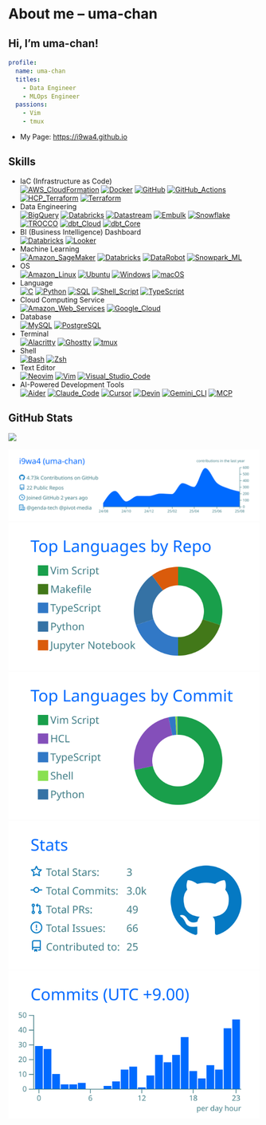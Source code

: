 # About me – uma-chan


## Hi, I’m uma-chan!

``` yaml
profile:
  name: uma-chan
  titles:
    - Data Engineer
    - MLOps Engineer
  passions:
    - Vim
    - tmux
```

- My Page: <https://i9wa4.github.io>

## Skills

<!-- <https://simpleicons.org> -->

- IaC (Infrastructure as Code)<br>
  [![AWS_CloudFormation](https://img.shields.io/badge/AWS_CloudFormation-232F3E.svg?logo=amazonwebservices&logoColor=white)](https://shields.io)
  [![Docker](https://img.shields.io/badge/Docker-1488C6.svg?logo=docker&logoColor=white)](https://shields.io)
  [![GitHub](https://img.shields.io/badge/GitHub-181717.svg?logo=github&logoColor=white)](https://shields.io)
  [![GitHub_Actions](https://img.shields.io/badge/GitHub_Actions-2088FF.svg?logo=githubactions&logoColor=white)](https://shields.io)
  [![HCP_Terraform](https://img.shields.io/badge/HCP_Terraform-844FBA.svg?logo=terraform&logoColor=white)](https://shields.io)
  [![Terraform](https://img.shields.io/badge/Terraform-844FBA.svg?logo=terraform&logoColor=white)](https://shields.io)
- Data Engineering<br>
  [![BigQuery](https://img.shields.io/badge/BigQuery-669DF6.svg?logo=googlebigquery&logoColor=white)](https://shields.io)
  [![Databricks](https://img.shields.io/badge/Databricks-FF3621.svg?logo=databricks&logoColor=white)](https://shields.io)
  [![Datastream](https://img.shields.io/badge/Datastream-185ABC.svg?logo=googlecloud&logoColor=white)](https://shields.io)
  [![Embulk](https://img.shields.io/badge/Embulk-EF4319.svg?logoColor=white)](https://shields.io)
  [![Snowflake](https://img.shields.io/badge/Snowflake-29B5E8.svg?logo=snowflake&logoColor=white)](https://shields.io)
  [![TROCCO](https://img.shields.io/badge/TROCCO-808080.svg?logoColor=white)](https://shields.io)
  [![dbt_Cloud](https://img.shields.io/badge/dbt_Cloud-FF694B.svg?logo=dbt&logoColor=white)](https://shields.io)
  [![dbt_Core](https://img.shields.io/badge/dbt_Core-FF694B.svg?logo=dbt&logoColor=white)](https://shields.io)
- BI (Business Intelligence) Dashboard<br>
  [![Databricks](https://img.shields.io/badge/Databricks-FF3621.svg?logo=databricks&logoColor=white)](https://shields.io)
  [![Looker](https://img.shields.io/badge/Looker-4285F4?logo=looker&logoColor=white.png)](https://shields.io)
- Machine Learning<br>
  [![Amazon_SageMaker](https://img.shields.io/badge/Amazon_SageMaker-232F3E.svg?logo=amazonwebservices&logoColor=white)](https://shields.io)
  [![Databricks](https://img.shields.io/badge/Databricks-FF3621.svg?logo=databricks&logoColor=white)](https://shields.io)
  [![DataRobot](https://img.shields.io/badge/DataRobot-00B2FF.svg?logoColor=white)](https://shields.io)
  [![Snowpark_ML](https://img.shields.io/badge/Snowpark_ML-29B5E8.svg?logo=snowflake&logoColor=white)](https://shields.io)
- OS<br>
  [![Amazon_Linux](https://img.shields.io/badge/Amazon_Linux-232F3E.svg?logo=amazonwebservices&logoColor=white)](https://shields.io)
  [![Ubuntu](https://img.shields.io/badge/Ubuntu-E95420.svg?logo=ubuntu&logoColor=white)](https://shields.io)
  [![Windows](https://img.shields.io/badge/Windows-808080.svg?logoColor=white)](https://shields.io)
  [![macOS](https://img.shields.io/badge/macOS-000000.svg?logo=apple&logoColor=white)](https://shields.io)
- Language<br>
  [![C](https://img.shields.io/badge/C-A8B9CC.svg?logo=c&logoColor=white)](https://shields.io)
  [![Python](https://img.shields.io/badge/Python-3776AB.svg?logo=python&logoColor=white)](https://shields.io)
  [![SQL](https://img.shields.io/badge/SQL-808080.svg?logoColor=white)](https://shields.io)
  [![Shell_Script](https://img.shields.io/badge/Shell_Script-808080.svg?logoColor=white)](https://shields.io)
  [![TypeScript](https://img.shields.io/badge/TypeScript-3178C6.svg?logo=typescript&logoColor=white)](https://shields.io)
- Cloud Computing Service<br>
  [![Amazon_Web_Services](https://img.shields.io/badge/Amazon_Web_Services-232F3E.svg?logo=amazonwebservices&logoColor=white)](https://shields.io)
  [![Google_Cloud](https://img.shields.io/badge/Google_Cloud-4285F4.svg?logo=googlecloud&logoColor=white)](https://shields.io)
- Database<br>
  [![MySQL](https://img.shields.io/badge/MySQL-4479A1.svg?logo=mysql&logoColor=white)](https://shields.io)
  [![PostgreSQL](https://img.shields.io/badge/PostgreSQL-4169E1.svg?logo=postgresql&logoColor=white)](https://shields.io)
- Terminal<br>
  [![Alacritty](https://img.shields.io/badge/Alacritty-F46D01.svg?logo=alacritty&logoColor=white)](https://shields.io)
  [![Ghostty](https://img.shields.io/badge/Ghostty-808080.svg?logoColor=white)](https://shields.io)
  [![tmux](https://img.shields.io/badge/tmux-1BB91F.svg?logo=tmux&logoColor=white)](https://shields.io)
- Shell<br>
  [![Bash](https://img.shields.io/badge/Bash-4EAA25?logo=gnubash&logoColor=white.png)](https://shields.io)
  [![Zsh](https://img.shields.io/badge/Zsh-F15A24.svg?logo=zsh&logoColor=white)](https://shields.io)
- Text Editor<br>
  [![Neovim](https://img.shields.io/badge/Neovim-57A143.svg?logo=neovim&logoColor=white)](https://shields.io)
  [![Vim](https://img.shields.io/badge/Vim-019733.svg?logo=vim&logoColor=white)](https://shields.io)
  [![Visual_Studio_Code](https://img.shields.io/badge/Visual_Studio_Code-0098FF.svg?logoColor=white)](https://shields.io)
- AI-Powered Development Tools<br>
  [![Aider](https://img.shields.io/badge/Aider-808080.svg?logoColor=white)](https://shields.io)
  [![Claude_Code](https://img.shields.io/badge/Claude_Code-D97757.svg?logo=claude&logoColor=white)](https://shields.io)
  [![Cursor](https://img.shields.io/badge/Cursor-808080.svg?logoColor=white)](https://shields.io)
  [![Devin](https://img.shields.io/badge/Devin-808080.svg?logoColor=white)](https://shields.io)
  [![Gemini_CLI](https://img.shields.io/badge/Gemini_CLI-8E75B2.svg?logo=googlegemini&logoColor=white)](https://shields.io)
  [![MCP](https://img.shields.io/badge/MCP-808080.svg?logoColor=white)](https://shields.io)

## GitHub Stats

<div align="left">

<a href="https://github.com/antonkomarev/github-profile-views-counter">
<img src="https://komarev.com/ghpvc/?username=i9wa4&label=GitHub_Profile_Views"/>
</a>

</div>

<!-- <div align="left">                                                                                                                                                                      -->

<!--   <a href="https://github.com/anuraghazra/github-readme-stats">                                                                                                                         -->

<!--     <img src="https://github-readme-stats.vercel.app/api?username=i9wa4&include_all_commits=true&hide_border=true&theme=transparent&hide=contribs&show_icons=true&number_format=long"/> -->

<!--   </a>                                                                                                                                                                                  -->

<!-- </div>                                                                                                                                                                                  -->

<!-- <div align="left">                                                                                                                                                                                                     -->

<!--   <a href="https://github.com/anuraghazra/github-readme-stats">                                                                                                                                                        -->

<!--     <img src="https://github-readme-stats.vercel.app/api/top-langs/?username=i9wa4&include_all_commits=true&hide_border=true&theme=transparent&layout=normal&langs_count=10&hide=HTML,JavaScript,Jupyter%20Notebook"/> -->

<!--   </a>                                                                                                                                                                                                                 -->

<!-- </div>                                                                                                                                                                                                                 -->

[![](https://raw.githubusercontent.com/i9wa4/github-profile-summary-cards/main/profile-summary-card-output/transparent/0-profile-details.svg)](https://github.com/vn7n24fzkq/github-profile-summary-cards)
[![](https://raw.githubusercontent.com/i9wa4/github-profile-summary-cards/main/profile-summary-card-output/transparent/1-repos-per-language.svg)](https://github.com/vn7n24fzkq/github-profile-summary-cards)
[![](https://raw.githubusercontent.com/i9wa4/github-profile-summary-cards/main/profile-summary-card-output/transparent/2-most-commit-language.svg)](https://github.com/vn7n24fzkq/github-profile-summary-cards)
[![](https://raw.githubusercontent.com/i9wa4/github-profile-summary-cards/main/profile-summary-card-output/transparent/3-stats.svg)](https://github.com/vn7n24fzkq/github-profile-summary-cards)
[![](https://raw.githubusercontent.com/i9wa4/github-profile-summary-cards/main/profile-summary-card-output/transparent/4-productive-time.svg)](https://github.com/vn7n24fzkq/github-profile-summary-cards)
